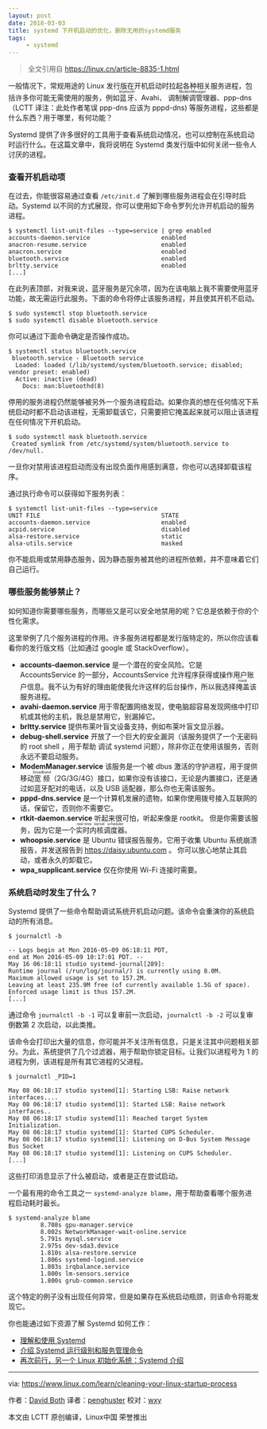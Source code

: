 ```yaml
---
layout: post
date: 2018-03-03
title: systemd 下开机启动的优化，删除无用的systemd服务
tags: 
	 - systemd
---
```

> 全文引用自 https://linux.cn/article-8835-1.html

一般情况下，常规用途的 Linux 发行版在开机启动时拉起各种相关服务进程，包括许多你可能无需使用的服务，例如<ruby>蓝牙<rt>bluetooth</rt></ruby>、Avahi、 <ruby>调制解调管理器<rt>ModemManager</rt></ruby>、ppp-dns（LCTT 译注：此处作者笔误 ppp-dns 应该为 pppd-dns) 等服务进程，这些都是什么东西？用于哪里，有何功能？

Systemd 提供了许多很好的工具用于查看系统启动情况，也可以控制在系统启动时运行什么。在这篇文章中，我将说明在 Systemd 类发行版中如何关闭一些令人讨厌的进程。

### 查看开机启动项

在过去，你能很容易通过查看 `/etc/init.d` 了解到哪些服务进程会在引导时启动。Systemd 以不同的方式展现，你可以使用如下命令罗列允许开机启动的服务进程。

```
$ systemctl list-unit-files --type=service | grep enabled
accounts-daemon.service                    enabled
anacron-resume.service                     enabled
anacron.service                            enabled
bluetooth.service                          enabled
brltty.service                             enabled
[...]
```

在此列表顶部，对我来说，蓝牙服务是冗余项，因为在该电脑上我不需要使用蓝牙功能，故无需运行此服务。下面的命令将停止该服务进程，并且使其开机不启动。

```
$ sudo systemctl stop bluetooth.service
$ sudo systemctl disable bluetooth.service
```

你可以通过下面命令确定是否操作成功。

```
$ systemctl status bluetooth.service
 bluetooth.service - Bluetooth service
  Loaded: loaded (/lib/systemd/system/bluetooth.service; disabled; vendor preset: enabled)
  Active: inactive (dead)
    Docs: man:bluetoothd(8)
```

停用的服务进程仍然能够被另外一个服务进程启动。如果你真的想在任何情况下系统启动时都不启动该进程，无需卸载该它，只需要把它掩盖起来就可以阻止该进程在任何情况下开机启动。

```
$ sudo systemctl mask bluetooth.service
 Created symlink from /etc/systemd/system/bluetooth.service to /dev/null.
```

一旦你对禁用该进程启动而没有出现负面作用感到满意，你也可以选择卸载该程序。

通过执行命令可以获得如下服务列表：

```
$ systemctl list-unit-files --type=service                       
UNIT FILE                                  STATE   
accounts-daemon.service                    enabled
acpid.service                              disabled
alsa-restore.service                       static    
alsa-utils.service                         masked
```

你不能启用或禁用静态服务，因为静态服务被其他的进程所依赖，并不意味着它们自己运行。

### 哪些服务能够禁止？

如何知道你需要哪些服务，而哪些又是可以安全地禁用的呢？它总是依赖于你的个性化需求。

这里举例了几个服务进程的作用。许多服务进程都是发行版特定的，所以你应该看看你的发行版文档（比如通过 google 或 StackOverflow）。

- **accounts-daemon.service** 是一个潜在的安全风险。它是 AccountsService 的一部分，AccountsService 允许程序获得或操作用户账户信息。我不认为有好的理由能使我允许这样的后台操作，所以我选择<ruby>掩盖<rt>mask</rt></ruby>该服务进程。
- **avahi-daemon.service** 用于零配置网络发现，使电脑超容易发现网络中打印机或其他的主机，我总是禁用它，别漏掉它。
- **brltty.service** 提供布莱叶盲文设备支持，例如布莱叶盲文显示器。
- **debug-shell.service** 开放了一个巨大的安全漏洞（该服务提供了一个无密码的 root shell ，用于帮助 调试 systemd 问题），除非你正在使用该服务，否则永远不要启动服务。
- **ModemManager.service** 该服务是一个被 dbus 激活的守护进程，用于提供移动<ruby>宽频<rt>broadband</rt></ruby>（2G/3G/4G）接口，如果你没有该接口，无论是内置接口，还是通过如蓝牙配对的电话，以及 USB 适配器，那么你也无需该服务。
- **pppd-dns.service** 是一个计算机发展的遗物，如果你使用拨号接入互联网的话，保留它，否则你不需要它。
- **rtkit-daemon.service** 听起来很可怕，听起来像是 rootkit。 但是你需要该服务，因为它是一个<ruby>实时内核调度器<rt>real-time kernel scheduler</rt></ruby>。
- **whoopsie.service** 是 Ubuntu 错误报告服务。它用于收集 Ubuntu 系统崩溃报告，并发送报告到 https://daisy.ubuntu.com 。 你可以放心地禁止其启动，或者永久的卸载它。
- **wpa_supplicant.service** 仅在你使用 Wi-Fi 连接时需要。

### 系统启动时发生了什么？

Systemd 提供了一些命令帮助调试系统开机启动问题。该命令会重演你的系统启动的所有消息。

```
$ journalctl -b

-- Logs begin at Mon 2016-05-09 06:18:11 PDT,
end at Mon 2016-05-09 10:17:01 PDT. --
May 16 06:18:11 studio systemd-journal[289]:
Runtime journal (/run/log/journal/) is currently using 8.0M.
Maximum allowed usage is set to 157.2M.
Leaving at least 235.9M free (of currently available 1.5G of space).
Enforced usage limit is thus 157.2M.
[...]
```

通过命令 `journalctl -b -1` 可以复审前一次启动，`journalctl -b -2` 可以复审倒数第 2 次启动，以此类推。

该命令会打印出大量的信息，你可能并不关注所有信息，只是关注其中问题相关部分。为此，系统提供了几个过滤器，用于帮助你锁定目标。让我们以进程号为 1 的进程为例，该进程是所有其它进程的父进程。

```
$ journalctl _PID=1

May 08 06:18:17 studio systemd[1]: Starting LSB: Raise network interfaces....
May 08 06:18:17 studio systemd[1]: Started LSB: Raise network interfaces..
May 08 06:18:17 studio systemd[1]: Reached target System Initialization.
May 08 06:18:17 studio systemd[1]: Started CUPS Scheduler.
May 08 06:18:17 studio systemd[1]: Listening on D-Bus System Message Bus Socket
May 08 06:18:17 studio systemd[1]: Listening on CUPS Scheduler.
[...]
```

这些打印消息显示了什么被启动，或者是正在尝试启动。

一个最有用的命令工具之一 `systemd-analyze blame`，用于帮助查看哪个服务进程启动耗时最长。

```
$ systemd-analyze blame
         8.708s gpu-manager.service
         8.002s NetworkManager-wait-online.service
         5.791s mysql.service
         2.975s dev-sda3.device
         1.810s alsa-restore.service
         1.806s systemd-logind.service
         1.803s irqbalance.service
         1.800s lm-sensors.service
         1.800s grub-common.service
```

这个特定的例子没有出现任何异常，但是如果存在系统启动瓶颈，则该命令将能发现它。

你也能通过如下资源了解 Systemd 如何工作：

- [理解和使用 Systemd](https://www.linux.com/learn/understanding-and-using-systemd)
- [介绍 Systemd 运行级别和服务管理命令](https://www.linux.com/learn/intro-systemd-runlevels-and-service-management-commands)
- [再次前行，另一个 Linux 初始化系统：Systemd 介绍](https://www.linux.com/learn/here-we-go-again-another-linux-init-intro-systemd)

----

via: https://www.linux.com/learn/cleaning-your-linux-startup-process

作者：[David Both](https://www.linux.com/users/cschroder)
译者：[penghuster](https://github.com/penghuster)
校对：[wxy](https://github.com/wxy)

本文由 LCTT 原创编译，Linux中国 荣誉推出
